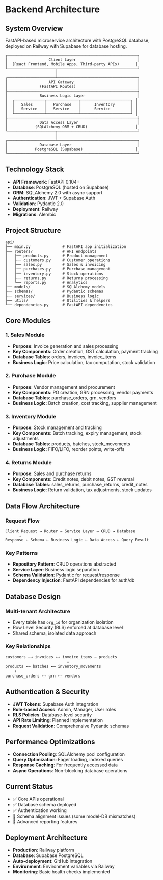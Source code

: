# Backend Architecture

## System Overview
FastAPI-based microservice architecture with PostgreSQL database, deployed on Railway with Supabase for database hosting.

```
┌─────────────────────────────────────────────────────────┐
│                  Client Layer                           │
│  (React Frontend, Mobile Apps, Third-party APIs)       │
└─────────────────────┬───────────────────────────────────┘
                      │
┌─────────────────────┴───────────────────────────────────┐
│                  API Gateway                            │
│              (FastAPI Routes)                           │
├─────────────────────────────────────────────────────────┤
│              Business Logic Layer                       │
│  ┌─────────────┬──────────────┬──────────────────────┐ │
│  │   Sales     │   Purchase   │      Inventory       │ │
│  │   Service   │   Service    │      Service         │ │
│  └─────────────┴──────────────┴──────────────────────┘ │
├─────────────────────────────────────────────────────────┤
│              Data Access Layer                          │
│            (SQLAlchemy ORM + CRUD)                     │
└─────────────────────┬───────────────────────────────────┘
                      │
┌─────────────────────┴───────────────────────────────────┐
│              Database Layer                             │
│            PostgreSQL (Supabase)                       │
└─────────────────────────────────────────────────────────┘
```

## Technology Stack
- **API Framework**: FastAPI 0.104+
- **Database**: PostgreSQL (hosted on Supabase)
- **ORM**: SQLAlchemy 2.0 with async support
- **Authentication**: JWT + Supabase Auth
- **Validation**: Pydantic 2.0
- **Deployment**: Railway
- **Migrations**: Alembic

## Project Structure
```
api/
├── main.py              # FastAPI app initialization
├── routers/             # API endpoints
│   ├── products.py      # Product management
│   ├── customers.py     # Customer operations
│   ├── sales.py         # Sales & invoicing
│   ├── purchases.py     # Purchase management
│   ├── inventory.py     # Stock operations
│   ├── returns.py       # Returns processing
│   └── reports.py       # Analytics
├── models/              # SQLAlchemy models
├── schemas/             # Pydantic schemas
├── services/            # Business logic
├── utils/               # Utilities & helpers
└── dependencies.py      # FastAPI dependencies
```

## Core Modules

### 1. Sales Module
- **Purpose**: Invoice generation and sales processing
- **Key Components**: Order creation, GST calculation, payment tracking
- **Database Tables**: orders, invoices, invoice_items
- **Business Logic**: Price calculation, tax computation, stock validation

### 2. Purchase Module  
- **Purpose**: Vendor management and procurement
- **Key Components**: PO creation, GRN processing, vendor payments
- **Database Tables**: purchase_orders, grn, vendors
- **Business Logic**: Batch creation, cost tracking, supplier management

### 3. Inventory Module
- **Purpose**: Stock management and tracking
- **Key Components**: Batch tracking, expiry management, stock adjustments
- **Database Tables**: products, batches, stock_movements
- **Business Logic**: FIFO/LIFO, reorder points, write-offs

### 4. Returns Module
- **Purpose**: Sales and purchase returns
- **Key Components**: Credit notes, debit notes, GST reversal
- **Database Tables**: sales_returns, purchase_returns, credit_notes
- **Business Logic**: Return validation, tax adjustments, stock updates

## Data Flow Architecture

### Request Flow
```
Client Request → Router → Service Layer → CRUD → Database
      ↓
Response ← Schema ← Business Logic ← Data Access ← Query Result
```

### Key Patterns
- **Repository Pattern**: CRUD operations abstracted
- **Service Layer**: Business logic separation
- **Schema Validation**: Pydantic for request/response
- **Dependency Injection**: FastAPI dependencies for auth/db

## Database Design

### Multi-tenant Architecture
- Every table has `org_id` for organization isolation
- Row Level Security (RLS) enforced at database level
- Shared schema, isolated data approach

### Key Relationships
```sql
customers ←→ invoices ←→ invoice_items → products
                           ↓
products ←→ batches ←→ inventory_movements
    ↓
purchase_orders ←→ grn ←→ vendors
```

## Authentication & Security
- **JWT Tokens**: Supabase Auth integration
- **Role-based Access**: Admin, Manager, User roles
- **RLS Policies**: Database-level security
- **API Rate Limiting**: Planned implementation
- **Request Validation**: Comprehensive Pydantic schemas

## Performance Optimizations
- **Connection Pooling**: SQLAlchemy pool configuration
- **Query Optimization**: Eager loading, indexed queries
- **Response Caching**: For frequently accessed data
- **Async Operations**: Non-blocking database operations

## Current Status
- ✅ Core APIs operational
- ✅ Database schema deployed
- ✅ Authentication working
- 🚧 Schema alignment issues (some model-DB mismatches)
- 🚧 Advanced reporting features

## Deployment Architecture
- **Production**: Railway platform
- **Database**: Supabase PostgreSQL
- **Auto-deployment**: GitHub integration
- **Environment**: Environment variables via Railway
- **Monitoring**: Basic health checks implemented